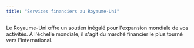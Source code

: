 ```yaml
---
title: "Services financiers au Royaume-Uni"
---
```

Le Royaume-Uni offre un soutien inégalé pour l'expansion mondiale de vos activités. À l'échelle mondiale, il s'agit du marché financier le plus tourné vers l'international.
